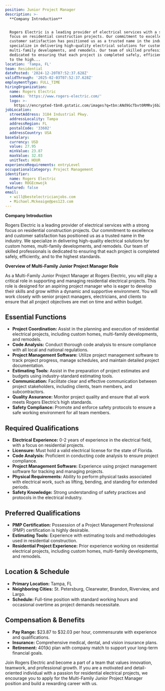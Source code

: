 ```yaml
---
position: Junior Project Manager
description: >-
  **Company Introduction**


  Rogers Electric is a leading provider of electrical services with a strong
  focus on residential construction projects. Our commitment to excellence and
  customer satisfaction has positioned us as a trusted name in the industry. We
  specialize in delivering high-quality electrical solutions for custom homes,
  multi-family developments, and remodels. Our team of skilled professionals is
  dedicated to ensuring that each project is completed safely, efficiently, and
  to the high...
location: 'Tampa, FL'
team: Residential
datePosted: '2024-12-20T07:52:37.628Z'
validThrough: '2025-02-03T07:52:37.628Z'
employmentType: FULL_TIME
hiringOrganization:
  name: Rogers Electric
  sameAs: 'https://www.rogers-electric.com/'
  logo: >-
    https://encrypted-tbn0.gstatic.com/images?q=tbn:ANd9GcTbvt0RMRvj6bZdL81Q6HJeRVl_qflQIGgp9w&s
jobLocation:
  streetAddress: 3184 Industrial Pkwy.
  addressLocality: Tampa
  addressRegion: FL
  postalCode: '33602'
  addressCountry: USA
baseSalary:
  currency: USD
  value: 27.95
  minValue: 23.87
  maxValue: 32.03
  unitText: HOUR
experienceRequirements: entryLevel
occupationalCategory: Project Management
identifier:
  name: Rogers Electric
  value: ROGEcmwojk
featured: false
email:
  - will@bestelectricianjobs.com
  - Michael.Mckeaige@pes123.com
---
```




**Company Introduction**

Rogers Electric is a leading provider of electrical services with a strong focus on residential construction projects. Our commitment to excellence and customer satisfaction has positioned us as a trusted name in the industry. We specialize in delivering high-quality electrical solutions for custom homes, multi-family developments, and remodels. Our team of skilled professionals is dedicated to ensuring that each project is completed safely, efficiently, and to the highest standards.

**Overview of Multi-Family Junior Project Manager Role**

As a Multi-Family Junior Project Manager at Rogers Electric, you will play a critical role in supporting and managing residential electrical projects. This role is designed for an aspiring project manager who is eager to develop their skills and grow within a dynamic and supportive environment. You will work closely with senior project managers, electricians, and clients to ensure that all project objectives are met on time and within budget.

## Essential Functions

- **Project Coordination:** Assist in the planning and execution of residential electrical projects, including custom homes, multi-family developments, and remodels.
- **Code Analysis:** Conduct thorough code analysis to ensure compliance with all local and national regulations.
- **Project Management Software:** Utilize project management software to track project progress, manage schedules, and maintain detailed project documentation.
- **Estimating Tools:** Assist in the preparation of project estimates and budgets using industry-standard estimating tools.
- **Communication:** Facilitate clear and effective communication between project stakeholders, including clients, team members, and subcontractors.
- **Quality Assurance:** Monitor project quality and ensure that all work meets Rogers Electric’s high standards.
- **Safety Compliance:** Promote and enforce safety protocols to ensure a safe working environment for all team members.

## Required Qualifications

- **Electrical Experience:** 0-2 years of experience in the electrical field, with a focus on residential projects.
- **Licensure:** Must hold a valid electrical license for the state of Florida.
- **Code Analysis:** Proficient in conducting code analysis to ensure project compliance.
- **Project Management Software:** Experience using project management software for tracking and managing projects.
- **Physical Requirements:** Ability to perform physical tasks associated with electrical work, such as lifting, bending, and standing for extended periods.
- **Safety Knowledge:** Strong understanding of safety practices and protocols in the electrical industry.

## Preferred Qualifications

- **PMP Certification:** Possession of a Project Management Professional (PMP) certification is highly desirable.
- **Estimating Tools:** Experience with estimating tools and methodologies used in residential construction.
- **Residential Project Experience:** Prior experience working on residential electrical projects, including custom homes, multi-family developments, and remodels.

## Location & Schedule

- **Primary Location:** Tampa, FL
- **Neighboring Cities:** St. Petersburg, Clearwater, Brandon, Riverview, and Largo.
- **Schedule:** Full-time position with standard working hours and occasional overtime as project demands necessitate.

## Compensation & Benefits

- **Pay Range:** $23.87 to $32.03 per hour, commensurate with experience and qualifications.
- **Insurance:** Comprehensive medical, dental, and vision insurance plans.
- **Retirement:** 401(k) plan with company match to support your long-term financial goals.

Join Rogers Electric and become a part of a team that values innovation, teamwork, and professional growth. If you are a motivated and detail-oriented individual with a passion for residential electrical projects, we encourage you to apply for the Multi-Family Junior Project Manager position and build a rewarding career with us.
